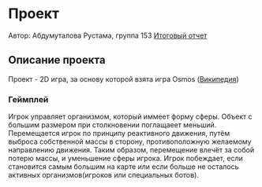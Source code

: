 # Проект 
Автор: Абдумуталова Рустама, группа 153
[Итоговый отчет](https://github.com/rustammm/FoCS-AMI-Project/blob/master/FinalReport.md)

## Описание проекта 
Проект - 2D игра, за основу которой взята игра Osmos 
([Википедия](https://ru.wikipedia.org/wiki/Osmos))

### Геймплей
Игрок управляет организмом, который иммеет форму сферы. Объект с большим размером при столкновении поглащаеет меньший. Перемещается игрок по принципу реактивного движения, путём выброса собственной массы в сторону, противоположную желаемому направлению движения. Таким образом, перемещение влечёт за собой потерю массы, и уменьшение сферы игрока. Игрок побеждает, если становится самым большим на карте или если больше не осталось активных организмов(игроков или специальных ботов).

